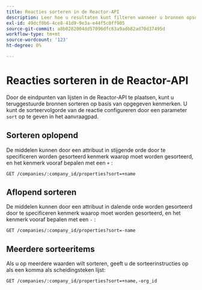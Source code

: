 ```yaml
---
title: Reacties sorteren in de Reactor-API
description: Leer hoe u resultaten kunt filteren wanneer u bronnen opsomt in de Reactor-API.
exl-id: 49dcf0b6-4ce8-41d9-9e3a-e44f5c0ff905
source-git-commit: a8b0282004dd57096dfc63a9adb82ad70d37495d
workflow-type: tm+mt
source-wordcount: '123'
ht-degree: 0%

---
```


# Reacties sorteren in de Reactor-API

Door de eindpunten van lijsten in de Reactor-API te plaatsen, kunt u teruggestuurde bronnen sorteren op basis van opgegeven kenmerken. U kunt de sorteervolgorde van de reactie configureren door een parameter `sort` op te geven in het aanvraagpad.

## Sorteren oplopend

De middelen kunnen door een attribuut in stijgende orde door te specificeren worden gesorteerd
kenmerk waarop moet worden gesorteerd, en het kenmerk vooraf bepalen met een `+` :

`GET /companies/:company_id/properties?sort=+name`

## Aflopend sorteren

De middelen kunnen door een attribuut in dalende orde worden gesorteerd door te specificeren
kenmerk waarop moet worden gesorteerd, en het kenmerk vooraf bepalen met een `-` :

`GET /companies/:company_id/properties?sort=-name`

## Meerdere sorteeritems

Als u op meerdere waarden wilt sorteren, geeft u de sorteerinstructies op als een komma als scheidingsteken
lijst:

`GET /companies/:company_id/properties?sort=+name,-org_id`

